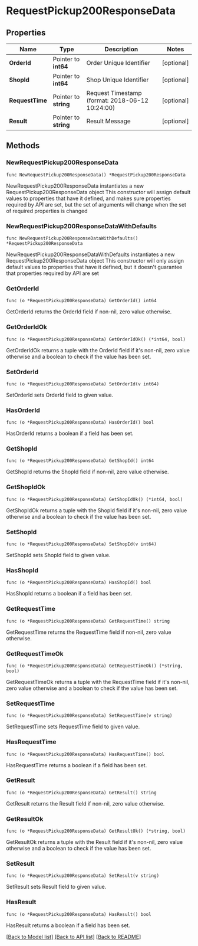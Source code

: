 # RequestPickup200ResponseData

## Properties

Name | Type | Description | Notes
------------ | ------------- | ------------- | -------------
**OrderId** | Pointer to **int64** | Order Unique Identifier | [optional] 
**ShopId** | Pointer to **int64** | Shop Unique Identifier | [optional] 
**RequestTime** | Pointer to **string** | Request Timestamp (format: 2018-06-12 10:24:00)  | [optional] 
**Result** | Pointer to **string** | Result Message | [optional] 

## Methods

### NewRequestPickup200ResponseData

`func NewRequestPickup200ResponseData() *RequestPickup200ResponseData`

NewRequestPickup200ResponseData instantiates a new RequestPickup200ResponseData object
This constructor will assign default values to properties that have it defined,
and makes sure properties required by API are set, but the set of arguments
will change when the set of required properties is changed

### NewRequestPickup200ResponseDataWithDefaults

`func NewRequestPickup200ResponseDataWithDefaults() *RequestPickup200ResponseData`

NewRequestPickup200ResponseDataWithDefaults instantiates a new RequestPickup200ResponseData object
This constructor will only assign default values to properties that have it defined,
but it doesn't guarantee that properties required by API are set

### GetOrderId

`func (o *RequestPickup200ResponseData) GetOrderId() int64`

GetOrderId returns the OrderId field if non-nil, zero value otherwise.

### GetOrderIdOk

`func (o *RequestPickup200ResponseData) GetOrderIdOk() (*int64, bool)`

GetOrderIdOk returns a tuple with the OrderId field if it's non-nil, zero value otherwise
and a boolean to check if the value has been set.

### SetOrderId

`func (o *RequestPickup200ResponseData) SetOrderId(v int64)`

SetOrderId sets OrderId field to given value.

### HasOrderId

`func (o *RequestPickup200ResponseData) HasOrderId() bool`

HasOrderId returns a boolean if a field has been set.

### GetShopId

`func (o *RequestPickup200ResponseData) GetShopId() int64`

GetShopId returns the ShopId field if non-nil, zero value otherwise.

### GetShopIdOk

`func (o *RequestPickup200ResponseData) GetShopIdOk() (*int64, bool)`

GetShopIdOk returns a tuple with the ShopId field if it's non-nil, zero value otherwise
and a boolean to check if the value has been set.

### SetShopId

`func (o *RequestPickup200ResponseData) SetShopId(v int64)`

SetShopId sets ShopId field to given value.

### HasShopId

`func (o *RequestPickup200ResponseData) HasShopId() bool`

HasShopId returns a boolean if a field has been set.

### GetRequestTime

`func (o *RequestPickup200ResponseData) GetRequestTime() string`

GetRequestTime returns the RequestTime field if non-nil, zero value otherwise.

### GetRequestTimeOk

`func (o *RequestPickup200ResponseData) GetRequestTimeOk() (*string, bool)`

GetRequestTimeOk returns a tuple with the RequestTime field if it's non-nil, zero value otherwise
and a boolean to check if the value has been set.

### SetRequestTime

`func (o *RequestPickup200ResponseData) SetRequestTime(v string)`

SetRequestTime sets RequestTime field to given value.

### HasRequestTime

`func (o *RequestPickup200ResponseData) HasRequestTime() bool`

HasRequestTime returns a boolean if a field has been set.

### GetResult

`func (o *RequestPickup200ResponseData) GetResult() string`

GetResult returns the Result field if non-nil, zero value otherwise.

### GetResultOk

`func (o *RequestPickup200ResponseData) GetResultOk() (*string, bool)`

GetResultOk returns a tuple with the Result field if it's non-nil, zero value otherwise
and a boolean to check if the value has been set.

### SetResult

`func (o *RequestPickup200ResponseData) SetResult(v string)`

SetResult sets Result field to given value.

### HasResult

`func (o *RequestPickup200ResponseData) HasResult() bool`

HasResult returns a boolean if a field has been set.


[[Back to Model list]](../README.md#documentation-for-models) [[Back to API list]](../README.md#documentation-for-api-endpoints) [[Back to README]](../README.md)


